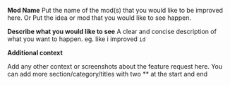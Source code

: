 <!---
**Tags**
`put one of these in the title`
[Experimental] - normal tags
[E-3] - only for E Stable
[BrightNights] - only for Bright nights
[SoundPacks] - only for Sound Packs
[TileSets] - only for Tile Set
[Fonts] - only for Fonts
[Documentation] - only for Documentation
--->

**Mod Name**
Put the name of the mod(s) that you would like to be improved here.
Or
Put the idea or mod that you would like to see happen.

**Describe what you would like to see**
A clear and concise description of what you want to happen.
eg. like i improved `id`

**Additional context**

Add any other context or screenshots about the feature request here.
You can add more section/category/titles with two ** at the start and end
